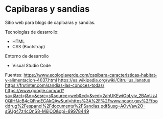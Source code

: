 # Capibaras y sandias
Sitio web para blogs de capibaras y sandías.

Tecnologías de desarrollo:
- HTML
- CSS (Bootstrap)

Entorno de desarrollo
- Visual Studio Code

Fuentes:
https://www.ecologiaverde.com/capibara-caracteristicas-habitat-y-alimentacion-4037.html
https://es.wikipedia.org/wiki/Citrullus_lanatus
https://frutinter.com/sandias-las-conoces-todas/
https://www.google.com/url?sa=t&rct=j&q=&esrc=s&source=web&cd=&ved=2ahUKEwiOoLyiv_2BAxUzJ0QIHfJcB4cQFnoECAkQAw&url=https%3A%2F%2Fwww.ncagr.gov%2Ffooddrug%2Fespanol%2Fdocuments%2FSandias.pdf&usg=AOvVaw2O-sSUg47z4cQnS8-M6jOQ&opi=89978449
